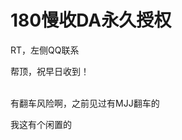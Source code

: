 # 180慢收DA永久授权


RT，左侧QQ联系

帮顶，祝早日收到！<br />
<br />
<img src="static/image/smiley/default/lol.gif" smilieid="12" border="0" alt="" /><img src="static/image/smiley/default/lol.gif" smilieid="12" border="0" alt="" /><img src="static/image/smiley/default/lol.gif" smilieid="12" border="0" alt="" />

有翻车风险啊，之前见过有MJJ翻车的

我这有个闲置的<br />

